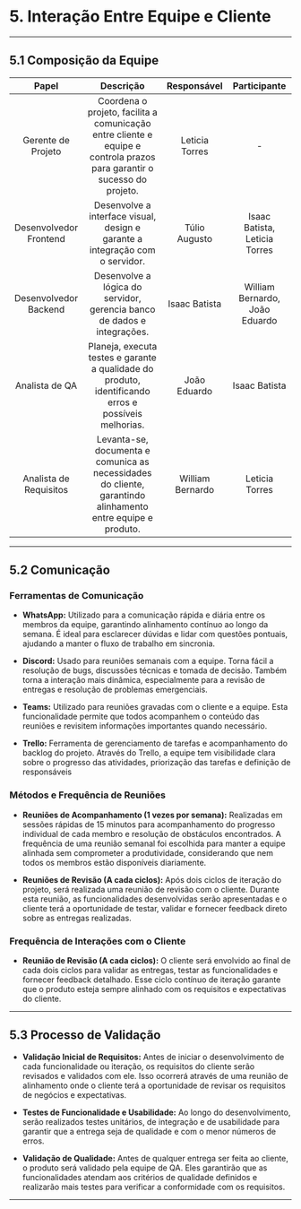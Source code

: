 # 5. Interação Entre Equipe e Cliente

___________________________________________________________________________________

## 5.1 Composição da Equipe

|Papel                |Descrição              |Responsável       |Participante |
|:-------------------:|:---------------------:|:----------------:|:----------------:|
|Gerente de Projeto   |Coordena o projeto, facilita a comunicação entre cliente e equipe e controla prazos para garantir o sucesso do projeto.  |  Leticia Torres| - |
|Desenvolvedor Frontend | Desenvolve a interface visual, design e garante a integração com o servidor.| Túlio Augusto   | Isaac Batista, Leticia Torres  |
|Desenvolvedor Backend |Desenvolve a lógica do servidor, gerencia banco de dados e integrações.  |Isaac Batista  | William Bernardo, João Eduardo |
|Analista de QA  |Planeja, executa testes e garante a qualidade do produto, identificando erros e possíveis melhorias.|João Eduardo | Isaac Batista 
|Analista de Requisitos  |Levanta-se, documenta e comunica as necessidades do cliente, garantindo alinhamento entre equipe e produto. |William Bernardo |Leticia Torres

___________________________________________________________________________________

## 5.2 Comunicação
  
### Ferramentas de  Comunicação
  
  - **WhatsApp:** Utilizado para a comunicação rápida e diária entre os membros da equipe, garantindo alinhamento contínuo ao longo da semana. É ideal para esclarecer dúvidas e lidar com questões pontuais, ajudando a manter o fluxo de trabalho em sincronia. 

  - **Discord:** Usado para reuniões semanais com a equipe. Torna fácil a resolução de bugs, discussões técnicas e tomada de decisão. Também torna a interação mais dinâmica, especialmente para a revisão de entregas e resolução de problemas emergenciais.

  - **Teams:** Utilizado para reuniões gravadas com o cliente e a equipe. Esta funcionalidade permite que todos acompanhem o conteúdo das reuniões e revisitem informações importantes quando necessário.

  - **Trello:** Ferramenta de gerenciamento de tarefas e acompanhamento do backlog do projeto. Através do Trello, a equipe tem visibilidade clara sobre o progresso das atividades, priorização das tarefas e definição de responsáveis

### Métodos e Frequência de Reuniões
  - **Reuniões de Acompanhamento (1 vezes por semana):** Realizadas em sessões rápidas de 15 minutos para acompanhamento do progresso individual de cada membro e resolução de obstáculos encontrados. A frequência de uma reunião semanal foi escolhida para manter a equipe alinhada sem comprometer a produtividade, considerando que nem todos os membros estão disponíveis diariamente. 

  - **Reuniões de Revisão (A cada ciclos):** Após dois ciclos de iteração do projeto, será realizada uma reunião de revisão com o cliente. Durante esta reunião, as funcionalidades desenvolvidas serão apresentadas e o cliente terá a oportunidade de testar, validar e fornecer feedback direto sobre as entregas realizadas. 

### Frequência de Interações com o Cliente
  - **Reunião de Revisão (A cada ciclos):** O cliente será envolvido ao final de cada dois ciclos para validar as entregas, testar as funcionalidades e fornecer feedback detalhado. Esse ciclo contínuo de iteração garante que o produto esteja sempre alinhado com os requisitos e expectativas do cliente. 
___________________________________________________________________________________

## 5.3 Processo de Validação
  - **Validação Inicial de Requisitos:** Antes de iniciar o desenvolvimento de cada funcionalidade ou iteração, os requisitos do cliente serão revisados e validados com ele. Isso ocorrerá através de uma reunião de alinhamento onde o cliente terá a oportunidade de revisar os requisitos de negócios e expectativas.  

  - **Testes de Funcionalidade e Usabilidade:** Ao longo do desenvolvimento, serão realizados testes unitários, de integração e de usabilidade para garantir que a entrega seja de qualidade e com o menor números de erros. 

  - **Validação de Qualidade:** Antes de qualquer entrega ser feita ao cliente, o produto será validado pela equipe de QA. Eles garantirão que as funcionalidades atendam aos critérios de qualidade definidos e realizarão mais testes para verificar a conformidade com os requisitos. 

___________________________________________________________________________________